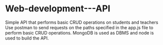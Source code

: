 # Web-development---API
Simple API that performs basic CRUD operations on students and teachers
Use postman to send requests on the paths specified in the app.js file to perform basic CRUD operations.
MongoDB is used as DBMS and node is used to build the API.
